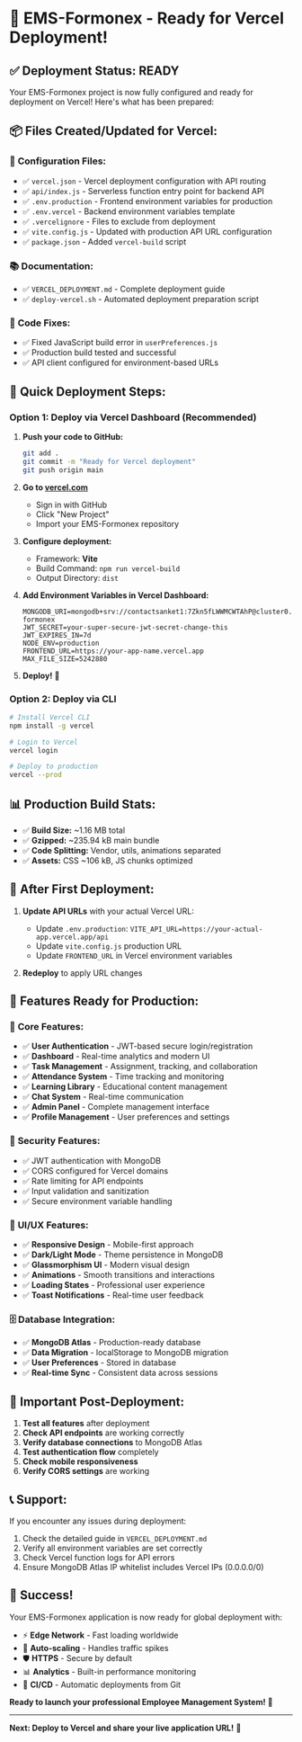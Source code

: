 # 🎉 EMS-Formonex - Ready for Vercel Deployment!

## ✅ **Deployment Status: READY**

Your EMS-Formonex project is now fully configured and ready for deployment on Vercel! Here's what has been prepared:

## 📦 **Files Created/Updated for Vercel:**

### 🔧 **Configuration Files:**
- ✅ `vercel.json` - Vercel deployment configuration with API routing
- ✅ `api/index.js` - Serverless function entry point for backend API
- ✅ `.env.production` - Frontend environment variables for production
- ✅ `.env.vercel` - Backend environment variables template
- ✅ `.vercelignore` - Files to exclude from deployment
- ✅ `vite.config.js` - Updated with production API URL configuration
- ✅ `package.json` - Added `vercel-build` script

### 📚 **Documentation:**
- ✅ `VERCEL_DEPLOYMENT.md` - Complete deployment guide
- ✅ `deploy-vercel.sh` - Automated deployment preparation script

### 🔧 **Code Fixes:**
- ✅ Fixed JavaScript build error in `userPreferences.js`
- ✅ Production build tested and successful
- ✅ API client configured for environment-based URLs

## 🚀 **Quick Deployment Steps:**

### **Option 1: Deploy via Vercel Dashboard (Recommended)**

1. **Push your code to GitHub:**
   ```bash
   git add .
   git commit -m "Ready for Vercel deployment"
   git push origin main
   ```

2. **Go to [vercel.com](https://vercel.com)**
   - Sign in with GitHub
   - Click "New Project"
   - Import your EMS-Formonex repository

3. **Configure deployment:**
   - Framework: **Vite**
   - Build Command: `npm run vercel-build`
   - Output Directory: `dist`

4. **Add Environment Variables in Vercel Dashboard:**
   ```
   MONGODB_URI=mongodb+srv://contactsanket1:7Zkn5fLWWMCWTAhP@cluster0.if3q29s.mongodb.net/ems-formonex
   JWT_SECRET=your-super-secure-jwt-secret-change-this
   JWT_EXPIRES_IN=7d
   NODE_ENV=production
   FRONTEND_URL=https://your-app-name.vercel.app
   MAX_FILE_SIZE=5242880
   ```

5. **Deploy!** 🚀

### **Option 2: Deploy via CLI**

```bash
# Install Vercel CLI
npm install -g vercel

# Login to Vercel
vercel login

# Deploy to production
vercel --prod
```

## 📊 **Production Build Stats:**
- ✅ **Build Size:** ~1.16 MB total
- ✅ **Gzipped:** ~235.94 kB main bundle
- ✅ **Code Splitting:** Vendor, utils, animations separated
- ✅ **Assets:** CSS ~106 kB, JS chunks optimized

## 🔧 **After First Deployment:**

1. **Update API URLs** with your actual Vercel URL:
   - Update `.env.production`: `VITE_API_URL=https://your-actual-app.vercel.app/api`
   - Update `vite.config.js` production URL
   - Update `FRONTEND_URL` in Vercel environment variables

2. **Redeploy** to apply URL changes

## 🌟 **Features Ready for Production:**

### 🎯 **Core Features:**
- ✅ **User Authentication** - JWT-based secure login/registration
- ✅ **Dashboard** - Real-time analytics and modern UI
- ✅ **Task Management** - Assignment, tracking, and collaboration
- ✅ **Attendance System** - Time tracking and monitoring
- ✅ **Learning Library** - Educational content management
- ✅ **Chat System** - Real-time communication
- ✅ **Admin Panel** - Complete management interface
- ✅ **Profile Management** - User preferences and settings

### 🔐 **Security Features:**
- ✅ JWT authentication with MongoDB
- ✅ CORS configured for Vercel domains
- ✅ Rate limiting for API endpoints
- ✅ Input validation and sanitization
- ✅ Secure environment variable handling

### 📱 **UI/UX Features:**
- ✅ **Responsive Design** - Mobile-first approach
- ✅ **Dark/Light Mode** - Theme persistence in MongoDB
- ✅ **Glassmorphism UI** - Modern visual design
- ✅ **Animations** - Smooth transitions and interactions
- ✅ **Loading States** - Professional user experience
- ✅ **Toast Notifications** - Real-time user feedback

### 🗄️ **Database Integration:**
- ✅ **MongoDB Atlas** - Production-ready database
- ✅ **Data Migration** - localStorage to MongoDB migration
- ✅ **User Preferences** - Stored in database
- ✅ **Real-time Sync** - Consistent data across sessions

## 🚨 **Important Post-Deployment:**

1. **Test all features** after deployment
2. **Check API endpoints** are working correctly
3. **Verify database connections** to MongoDB Atlas
4. **Test authentication flow** completely
5. **Check mobile responsiveness**
6. **Verify CORS settings** are working

## 📞 **Support:**

If you encounter any issues during deployment:
1. Check the detailed guide in `VERCEL_DEPLOYMENT.md`
2. Verify all environment variables are set correctly
3. Check Vercel function logs for API errors
4. Ensure MongoDB Atlas IP whitelist includes Vercel IPs (0.0.0.0/0)

## 🎊 **Success!**

Your EMS-Formonex application is now ready for global deployment with:
- ⚡ **Edge Network** - Fast loading worldwide
- 🔄 **Auto-scaling** - Handles traffic spikes
- 🛡️ **HTTPS** - Secure by default
- 📊 **Analytics** - Built-in performance monitoring
- 🚀 **CI/CD** - Automatic deployments from Git

**Ready to launch your professional Employee Management System!** 🌟

---

**Next: Deploy to Vercel and share your live application URL!** 🚀

